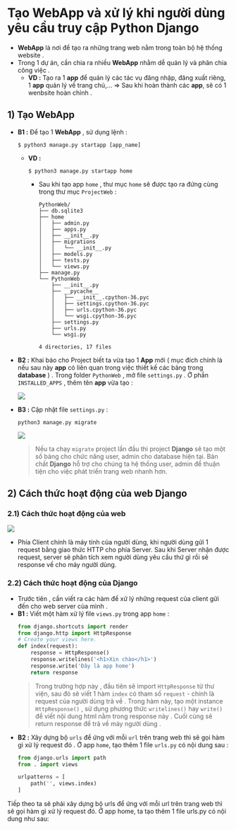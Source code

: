 # Tạo WebApp và xử lý khi người dùng yêu cầu truy cập Python Django
- **WebApp** là nơi để tạo ra những trang web nằm trong toàn bộ hệ thống website .
- Trong 1 dự án, cần chia ra nhiều **WebApp** nhằm dễ quản lý và phân chia công việc .
    - **VD :** Tạo ra 1 **app** để quản lý các tác vụ đăng nhập, đăng xuất riêng, 1 **app** quản lý về trang chủ,... => Sau khi hoàn thành các **app**, sẽ có 1 wenbsite hoàn chỉnh .
## **1) Tạo WebApp**
- **B1 :** Để tạo 1 **WebApp** , sử dụng lệnh :
    ```
    $ python3 manage.py startapp [app_name]
    ```
    - **VD :**
        ```
        $ python3 manage.py startapp home
        ```
        - Sau khi tạo app `home` , thư mục `home` sẽ được tạo ra đứng cùng trong thư mục `ProjectWeb` :
            ```
            PythonWeb/
            ├── db.sqlite3
            ├── home
            │   ├── admin.py
            │   ├── apps.py
            │   ├── __init__.py
            │   ├── migrations
            │   │   └── __init__.py
            │   ├── models.py
            │   ├── tests.py
            │   └── views.py
            ├── manage.py
            └── PythonWeb
                ├── __init__.py
                ├── __pycache__
                │   ├── __init__.cpython-36.pyc
                │   ├── settings.cpython-36.pyc
                │   ├── urls.cpython-36.pyc
                │   └── wsgi.cpython-36.pyc
                ├── settings.py
                ├── urls.py
                └── wsgi.py

            4 directories, 17 files
            ```
- **B2 :** Khai báo cho Project biết ta vừa tạo 1 **App** mới ( mục đích chính là nếu sau này **app** có liên quan trong việc thiết kế các bảng trong **database** ) . Trong folder `PythonWeb` , mở file `settings.py` . Ở phần `INSTALLED_APPS` , thêm tên **app** vừa tạo :
    
    <img src=https://i.imgur.com/IY5mJKE.png>

- **B3 :** Cập nhật file `settings.py` :
    ```
    python3 manage.py migrate
    ```
    <img src=https://i.imgur.com/OUraLBC.png>

    > Nếu ta chạy `migrate` project lần đầu thì project **Django** sẽ tạo một số bảng cho chức năng user, admin cho database hiện tại. Bản chất **Django** hỗ trợ cho chúng ta hệ thống user, admin để thuận tiện cho việc phát triển trang web nhanh hơn.
## **2) Cách thức hoạt động của web Django**
### **2.1) Cách thức hoạt động của web**
<img src=https://i.imgur.com/FYQ1TrE.jpg>

- Phía Client chính là máy tính của người dùng, khi người dùng gửi 1 request bằng giao thức HTTP cho phía Server. Sau khi Server nhận được request, server sẽ phân tích xem người dùng yêu cầu thứ gì rồi sẽ response về cho máy người dùng.
### **2.2) Cách thức hoạt động của Django**
- Trước tiên , cần viết ra các hàm để xử lý những request của client gửi đến cho web server của mình .
- **B1 :** Viết một hàm xử lý file `views.py` trong app `home` :
    ```py
    from django.shortcuts import render
    from django.http import HttpResponse
    # Create your views here.
    def index(request):
        response = HttpResponse()
        response.writelines('<h1>Xin chào</h1>')
        response.write('Đây là app home')
        return response
    ```
    > Trong trường hợp này , đầu tiên sẽ import `HttpResponse` từ thư viện, sau đó sẽ viết 1 hàm `index` có tham số `request` - chính là request của người dùng trả về . Trong hàm này, tạo một instance `HttpResponse()` , sử dụng phương thức `writelines()` hay `write()` để viết nội dung html nằm trong response này . Cuối cùng sẽ return response để trả về máy người dùng .
- **B2 :** Xây dựng bộ `urls` để ứng với mỗi `url` trên trang web thì sẽ gọi hàm gì xử lý request đó . Ở app `home`, tạo thêm 1 file `urls.py` có nội dung sau :
    ```py
    from django.urls import path
    from . import views

    urlpatterns = [
        path('', views.index)
    ]
    ```




Tiếp theo ta sẽ phải xây dựng bộ urls để ứng với mỗi url trên trang web thì sẽ gọi hàm gì xử lý request đó. Ở app home, ta tạo thêm 1 file urls.py có nội dung như sau: